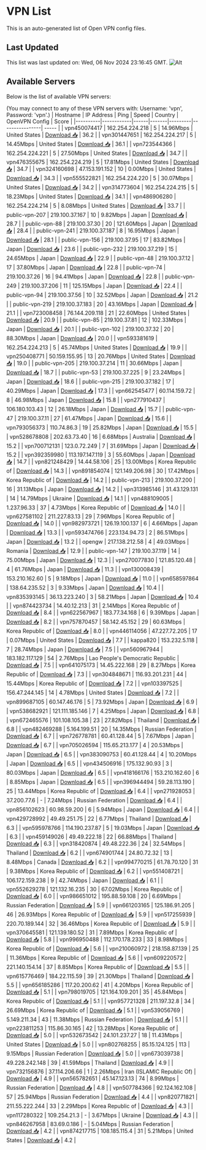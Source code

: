 # VPN List

This is an auto-generated list of Open VPN config files.

## Last Updated

This list was last updated on: Wed, 06 Nov 2024 23:16:45 GMT.
![Alt](https://repobeats.axiom.co/api/embed/186b98318ef1479477931607c1ad7d823f12451f.svg "Repobeats analytics image")

## Available Servers

Below is the list of available VPN servers:

(You may connect to any of these VPN servers with: Username: 'vpn', Password: 'vpn'.)
| Hostname | IP Address | Ping | Speed | Country | OpenVPN Config | Score |
|----------|------------|------|-------|---------|----------------| ----- |
| vpn450074417 | 162.254.224.218 | 5 | 14.96Mbps | United States | [Download 📥](./configs/server_0_US.ovpn) | 36.2 |
| vpn301447651 | 162.254.224.217 | 5 | 14.45Mbps | United States | [Download 📥](./configs/server_1_US.ovpn) | 36.1 |
| vpn723544366 | 162.254.224.221 | 5 | 27.50Mbps | United States | [Download 📥](./configs/server_2_US.ovpn) | 34.7 |
| vpn476355675 | 162.254.224.219 | 5 | 17.81Mbps | United States | [Download 📥](./configs/server_3_US.ovpn) | 34.7 |
| vpn324160698 | 47.153.191.152 | 10 | 0.00Mbps | United States | [Download 📥](./configs/server_4_US.ovpn) | 34.3 |
| vpn555522821 | 162.254.224.220 | 5 | 30.07Mbps | United States | [Download 📥](./configs/server_5_US.ovpn) | 34.2 |
| vpn314773604 | 162.254.224.215 | 5 | 18.23Mbps | United States | [Download 📥](./configs/server_6_US.ovpn) | 34.1 |
| vpn486906280 | 162.254.224.214 | 5 | 8.08Mbps | United States | [Download 📥](./configs/server_7_US.ovpn) | 33.7 |
| public-vpn-207 | 219.100.37.167 | 10 | 9.82Mbps | Japan | [Download 📥](./configs/server_8_JP.ovpn) | 28.7 |
| public-vpn-88 | 219.100.37.30 | 20 | 121.60Mbps | Japan | [Download 📥](./configs/server_9_JP.ovpn) | 28.4 |
| public-vpn-241 | 219.100.37.187 | 8 | 16.95Mbps | Japan | [Download 📥](./configs/server_10_JP.ovpn) | 28.1 |
| public-vpn-156 | 219.100.37.95 | 17 | 83.82Mbps | Japan | [Download 📥](./configs/server_11_JP.ovpn) | 23.6 |
| public-vpn-232 | 219.100.37.219 | 15 | 24.65Mbps | Japan | [Download 📥](./configs/server_12_JP.ovpn) | 22.9 |
| public-vpn-48 | 219.100.37.12 | 17 | 37.80Mbps | Japan | [Download 📥](./configs/server_13_JP.ovpn) | 22.8 |
| public-vpn-74 | 219.100.37.26 | 16 | 94.41Mbps | Japan | [Download 📥](./configs/server_14_JP.ovpn) | 22.8 |
| public-vpn-249 | 219.100.37.206 | 11 | 125.15Mbps | Japan | [Download 📥](./configs/server_15_JP.ovpn) | 22.4 |
| public-vpn-94 | 219.100.37.56 | 10 | 32.52Mbps | Japan | [Download 📥](./configs/server_16_JP.ovpn) | 21.2 |
| public-vpn-219 | 219.100.37.183 | 20 | 43.16Mbps | Japan | [Download 📥](./configs/server_17_JP.ovpn) | 21.1 |
| vpn723008458 | 76.144.209.118 | 21 | 22.60Mbps | United States | [Download 📥](./configs/server_18_US.ovpn) | 20.9 |
| public-vpn-85 | 219.100.37.81 | 12 | 102.33Mbps | Japan | [Download 📥](./configs/server_19_JP.ovpn) | 20.1 |
| public-vpn-102 | 219.100.37.32 | 20 | 88.30Mbps | Japan | [Download 📥](./configs/server_20_JP.ovpn) | 20.0 |
| vpn593381619 | 162.254.224.213 | 5 | 45.74Mbps | United States | [Download 📥](./configs/server_21_US.ovpn) | 19.9 |
| vpn250408771 | 50.159.155.95 | 13 | 20.76Mbps | United States | [Download 📥](./configs/server_22_US.ovpn) | 19.0 |
| public-vpn-205 | 219.100.37.214 | 11 | 30.66Mbps | Japan | [Download 📥](./configs/server_23_JP.ovpn) | 18.7 |
| public-vpn-53 | 219.100.37.225 | 9 | 23.24Mbps | Japan | [Download 📥](./configs/server_24_JP.ovpn) | 18.6 |
| public-vpn-215 | 219.100.37.182 | 17 | 40.29Mbps | Japan | [Download 📥](./configs/server_25_JP.ovpn) | 17.3 |
| vpn662545477 | 60.114.159.72 | 8 | 46.98Mbps | Japan | [Download 📥](./configs/server_26_JP.ovpn) | 15.8 |
| vpn277910437 | 106.180.103.43 | 12 | 26.18Mbps | Japan | [Download 📥](./configs/server_27_JP.ovpn) | 15.7 |
| public-vpn-47 | 219.100.37.11 | 27 | 61.47Mbps | Japan | [Download 📥](./configs/server_28_JP.ovpn) | 15.6 |
| vpn793056373 | 110.74.86.3 | 19 | 25.82Mbps | Japan | [Download 📥](./configs/server_29_JP.ovpn) | 15.5 |
| vpn528678808 | 202.63.73.40 | 16 | 6.68Mbps | Australia | [Download 📥](./configs/server_30_AU.ovpn) | 15.2 |
| vpn700712131 | 123.0.72.249 | 7 | 31.69Mbps | Japan | [Download 📥](./configs/server_31_JP.ovpn) | 15.2 |
| vpn392359980 | 113.197.147.119 | 3 | 55.60Mbps | Japan | [Download 📥](./configs/server_32_JP.ovpn) | 14.7 |
| vpn821248429 | 14.44.58.106 | 25 | 13.00Mbps | Korea Republic of | [Download 📥](./configs/server_33_KR.ovpn) | 14.3 |
| vpn891854074 | 121.149.206.98 | 30 | 17.42Mbps | Korea Republic of | [Download 📥](./configs/server_34_KR.ovpn) | 14.2 |
| public-vpn-213 | 219.100.37.200 | 16 | 31.13Mbps | Japan | [Download 📥](./configs/server_35_JP.ovpn) | 14.2 |
| vpn313985146 | 31.43.129.131 | 14 | 14.79Mbps | Ukraine | [Download 📥](./configs/server_36_UA.ovpn) | 14.1 |
| vpn488109005 | 1.237.96.33 | 37 | 4.73Mbps | Korea Republic of | [Download 📥](./configs/server_37_KR.ovpn) | 14.0 |
| vpn627581102 | 211.227.83.13 | 29 | 7.96Mbps | Korea Republic of | [Download 📥](./configs/server_38_KR.ovpn) | 14.0 |
| vpn982973721 | 126.19.100.137 | 6 | 4.66Mbps | Japan | [Download 📥](./configs/server_39_JP.ovpn) | 13.3 |
| vpn593474766 | 223.134.94.73 | 2 | 86.51Mbps | Japan | [Download 📥](./configs/server_40_JP.ovpn) | 13.2 |
| opengw | 217.138.212.58 | 4 | 49.03Mbps | Romania | [Download 📥](./configs/server_41_RO.ovpn) | 12.9 |
| public-vpn-147 | 219.100.37.119 | 14 | 75.00Mbps | Japan | [Download 📥](./configs/server_42_JP.ovpn) | 12.3 |
| vpn270077830 | 121.85.120.48 | 4 | 61.76Mbps | Japan | [Download 📥](./configs/server_43_JP.ovpn) | 11.3 |
| vpn130008439 | 153.210.162.60 | 5 | 9.18Mbps | Japan | [Download 📥](./configs/server_44_JP.ovpn) | 11.0 |
| vpn658597864 | 138.64.235.52 | 3 | 9.33Mbps | Japan | [Download 📥](./configs/server_45_JP.ovpn) | 10.4 |
| vpn835393145 | 36.13.223.240 | 3 | 58.21Mbps | Japan | [Download 📥](./configs/server_46_JP.ovpn) | 10.4 |
| vpn874423734 | 14.40.12.213 | 31 | 2.14Mbps | Korea Republic of | [Download 📥](./configs/server_47_KR.ovpn) | 8.4 |
| vpn622567967 | 183.77.34.168 | 6 | 9.39Mbps | Japan | [Download 📥](./configs/server_48_JP.ovpn) | 8.2 |
| vpn757870457 | 58.142.45.152 | 29 | 60.63Mbps | Korea Republic of | [Download 📥](./configs/server_49_KR.ovpn) | 8.0 |
| vpn446114056 | 47.227.72.205 | 17 | 0.07Mbps | United States | [Download 📥](./configs/server_50_US.ovpn) | 7.7 |
| kappa820 | 153.232.5.118 | 7 | 28.74Mbps | Japan | [Download 📥](./configs/server_51_JP.ovpn) | 7.5 |
| vpn560967944 | 183.182.117.129 | 54 | 2.76Mbps | Lao People's Democratic Republic | [Download 📥](./configs/server_52_LA.ovpn) | 7.5 |
| vpn641075173 | 14.45.222.168 | 29 | 8.27Mbps | Korea Republic of | [Download 📥](./configs/server_53_KR.ovpn) | 7.3 |
| vpn304848671 | 116.93.201.231 | 44 | 15.44Mbps | Korea Republic of | [Download 📥](./configs/server_54_KR.ovpn) | 7.2 |
| vpn103397525 | 156.47.244.145 | 14 | 4.78Mbps | United States | [Download 📥](./configs/server_55_US.ovpn) | 7.2 |
| vpn899687105 | 60.147.46.176 | 5 | 73.92Mbps | Japan | [Download 📥](./configs/server_56_JP.ovpn) | 6.9 |
| vpn538682921 | 121.111.185.146 | 7 | 4.25Mbps | Japan | [Download 📥](./configs/server_57_JP.ovpn) | 6.8 |
| vpn672465576 | 101.108.105.38 | 23 | 27.82Mbps | Thailand | [Download 📥](./configs/server_58_TH.ovpn) | 6.8 |
| vpn482469288 | 5.164.199.51 | 20 | 14.35Mbps | Russian Federation | [Download 📥](./configs/server_59_RU.ovpn) | 6.7 |
| vpn726778781 | 60.41.128.44 | 5 | 7.67Mbps | Japan | [Download 📥](./configs/server_60_JP.ovpn) | 6.7 |
| vpn705026594 | 115.65.213.177 | 4 | 20.53Mbps | Japan | [Download 📥](./configs/server_61_JP.ovpn) | 6.5 |
| vpn383090753 | 60.41.128.44 | 4 | 10.20Mbps | Japan | [Download 📥](./configs/server_62_JP.ovpn) | 6.5 |
| vpn434506916 | 175.132.90.93 | 3 | 80.03Mbps | Japan | [Download 📥](./configs/server_63_JP.ovpn) | 6.5 |
| vpn418166176 | 153.210.162.60 | 6 | 8.85Mbps | Japan | [Download 📥](./configs/server_64_JP.ovpn) | 6.5 |
| vpn396944494 | 59.28.113.190 | 25 | 13.44Mbps | Korea Republic of | [Download 📥](./configs/server_65_KR.ovpn) | 6.4 |
| vpn271928053 | 37.200.77.6 | - | 7.24Mbps | Russian Federation | [Download 📥](./configs/server_66_RU.ovpn) | 6.4 |
| vpn856102623 | 60.98.59.200 | 6 | 5.94Mbps | Japan | [Download 📥](./configs/server_67_JP.ovpn) | 6.4 |
| vpn429728992 | 49.49.251.75 | 22 | 6.77Mbps | Thailand | [Download 📥](./configs/server_68_TH.ovpn) | 6.3 |
| vpn595978766 | 114.190.237.87 | 5 | 19.03Mbps | Japan | [Download 📥](./configs/server_69_JP.ovpn) | 6.3 |
| vpn459149026 | 49.49.222.18 | 22 | 66.88Mbps | Thailand | [Download 📥](./configs/server_70_TH.ovpn) | 6.3 |
| vpn318420874 | 49.48.222.36 | 24 | 32.54Mbps | Thailand | [Download 📥](./configs/server_71_TH.ovpn) | 6.2 |
| vpn674901744 | 24.80.72.32 | 13 | 8.48Mbps | Canada | [Download 📥](./configs/server_72_CA.ovpn) | 6.2 |
| vpn994770215 | 61.78.70.120 | 31 | 9.38Mbps | Korea Republic of | [Download 📥](./configs/server_73_KR.ovpn) | 6.2 |
| vpn551408721 | 106.172.159.238 | 9 | 42.74Mbps | Japan | [Download 📥](./configs/server_74_JP.ovpn) | 6.1 |
| vpn552629278 | 121.132.16.235 | 30 | 67.02Mbps | Korea Republic of | [Download 📥](./configs/server_75_KR.ovpn) | 6.0 |
| vpn986651012 | 195.88.59.108 | 20 | 6.69Mbps | Russian Federation | [Download 📥](./configs/server_76_RU.ovpn) | 5.9 |
| vpn661203165 | 125.186.91.205 | 46 | 26.93Mbps | Korea Republic of | [Download 📥](./configs/server_77_KR.ovpn) | 5.9 |
| vpn517255939 | 220.70.189.144 | 32 | 36.46Mbps | Korea Republic of | [Download 📥](./configs/server_78_KR.ovpn) | 5.9 |
| vpn370645581 | 121.139.180.52 | 31 | 7.89Mbps | Korea Republic of | [Download 📥](./configs/server_79_KR.ovpn) | 5.8 |
| vpn996950488 | 112.170.178.233 | 33 | 8.98Mbps | Korea Republic of | [Download 📥](./configs/server_80_KR.ovpn) | 5.6 |
| vpn210060972 | 218.158.87.139 | 25 | 11.36Mbps | Korea Republic of | [Download 📥](./configs/server_81_KR.ovpn) | 5.6 |
| vpn609220572 | 221.140.154.14 | 37 | 8.85Mbps | Korea Republic of | [Download 📥](./configs/server_82_KR.ovpn) | 5.5 |
| vpn615776469 | 184.22.115.59 | 39 | 21.30Mbps | Thailand | [Download 📥](./configs/server_83_TH.ovpn) | 5.5 |
| vpn656185286 | 117.20.200.62 | 41 | 4.20Mbps | Korea Republic of | [Download 📥](./configs/server_84_KR.ovpn) | 5.1 |
| vpn798019705 | 121.164.109.201 | 35 | 45.84Mbps | Korea Republic of | [Download 📥](./configs/server_85_KR.ovpn) | 5.1 |
| vpn957721328 | 211.197.32.8 | 34 | 26.69Mbps | Korea Republic of | [Download 📥](./configs/server_86_KR.ovpn) | 5.1 |
| vpn539056769 | 5.149.211.34 | 43 | 11.38Mbps | Russian Federation | [Download 📥](./configs/server_87_RU.ovpn) | 5.1 |
| vpn223811253 | 115.86.30.165 | 42 | 13.28Mbps | Korea Republic of | [Download 📥](./configs/server_88_KR.ovpn) | 5.0 |
| vpn532673542 | 24.101.237.27 | 18 | 11.43Mbps | United States | [Download 📥](./configs/server_89_US.ovpn) | 5.0 |
| vpn802768255 | 85.15.124.125 | 113 | 9.15Mbps | Russian Federation | [Download 📥](./configs/server_90_RU.ovpn) | 5.0 |
| vpn673039738 | 49.228.242.148 | 39 | 41.59Mbps | Thailand | [Download 📥](./configs/server_91_TH.ovpn) | 4.9 |
| vpn732156876 | 37.114.206.66 | 1 | 2.26Mbps | Iran (ISLAMIC Republic Of) | [Download 📥](./configs/server_92_IR.ovpn) | 4.9 |
| vpn565782651 | 45.147.123.13 | 74 | 8.99Mbps | Russian Federation | [Download 📥](./configs/server_93_RU.ovpn) | 4.8 |
| vpn507784366 | 92.124.162.108 | 57 | 25.94Mbps | Russian Federation | [Download 📥](./configs/server_94_RU.ovpn) | 4.4 |
| vpn820771821 | 211.55.222.244 | 33 | 2.29Mbps | Korea Republic of | [Download 📥](./configs/server_95_KR.ovpn) | 4.3 |
| vpn117280322 | 109.254.21.3 | - | 3.67Mbps | Ukraine | [Download 📥](./configs/server_96_UA.ovpn) | 4.3 |
| vpn846267958 | 83.69.0.186 | - | 5.04Mbps | Russian Federation | [Download 📥](./configs/server_97_RU.ovpn) | 4.2 |
| vpn874217715 | 108.185.115.4 | 31 | 5.21Mbps | United States | [Download 📥](./configs/server_98_US.ovpn) | 4.2 |
